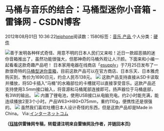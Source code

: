 
# 马桶与音乐的结合：马桶型迷你小音箱 - 雷锋网 - CSDN博客


2012年08月01日 10:36:22[leiphone](https://me.csdn.net/leiphone)阅读数：1580标签：[音乐																](https://so.csdn.net/so/search/s.do?q=音乐&t=blog)[产品																](https://so.csdn.net/so/search/s.do?q=产品&t=blog)[
							](https://so.csdn.net/so/search/s.do?q=音乐&t=blog)个人分类：[硬件																](https://blog.csdn.net/leiphone/article/category/877730)


![](http://www.leiphone.com/wp-content/uploads/2012/07/matong.jpg)善于发明各种样式奇怪、用意不明的日本人民们又来啦！近日一款超恶搞的迷你音箱推出了，虽然功能很强大，但那神奇的马桶外观让人汗颜。下面来和小编一起看看这款奇趣产品吧！
日本家用电器在线商店「[esupply](http://www.esupply.co.jp/)」于7月25日发布了一款很奇特的[马桶型迷你音箱](http://www.esupply.co.jp/tokusetu/EEA-YW0703.asp?sku=EEA-YW0703&bun_id1=0)，目前这款产品可以在官方商店、日本乐天、日本雅虎购买到，售价为1690日元，约合人民币138元。
![](http://www.leiphone.com/wp-content/uploads/2012/07/eea-yw0703_03.jpg)
这款产品支持直接从SD卡读取并播放，将SD卡插入“马桶”的水箱部位的卡槽就可以直接享受音乐。这款产品还支持使用3.5mm接口输入，将音源和马桶尾部连接即可。扬声器位于马桶底部，有3W的输出。
![](http://www.leiphone.com/wp-content/uploads/2012/07/eea-yw0703_05.jpg)
内置了锂电池，使用USB接口从电脑充电。约2小时能充满，能连续播放2至3个小时。产品W63×H80×D75mm，重约110g，便携性还是很强的。
![](http://www.leiphone.com/wp-content/uploads/2012/07/eea-yw0703_07.jpg)
虽然我们喜欢吐槽日本人设计奇怪的东西，但是这款产品却是Made in China。
Via:[インターネットコム](http://japan.internet.com/busnews/20120727/5.html)

**（****[珏铭](http://www.leiphone.com/author/%E7%8F%8F%E9%93%AD)****供****雷锋网****专稿，转载请注明来自雷锋网及作者，并链回本页)**

